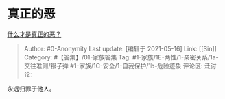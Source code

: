 # 真正的恶
[什么才是真正的恶？](https://www.zhihu.com/question/53487831/answer/527128816)

> Author: #0-Anonymity
> Last update: [编辑于 2021-05-16]
> Link: [[Sin]]
> Category: #【答集】/01-家族答集
> Tag:  #1-家族/1E-两性/1-亲密关系/1a-交往准则/银子弹 #1-家族/1C-安全/1-自我保护/1b-危险迹象 
> 评论区:
> 泛讨论:

永远归罪于他人。
